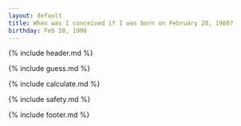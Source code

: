 ```yaml
---
layout: default
title: When was I conceived if I was born on February 28, 1908?
birthday: Feb 28, 1908
---
```


{% include header.md %}

{% include guess.md %}

{% include calculate.md %}

{% include safety.md %}

{% include footer.md %}



